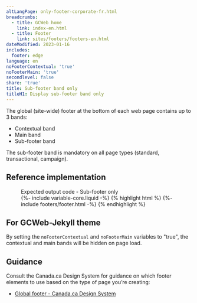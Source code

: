 ```yaml
---
altLangPage: only-footer-corporate-fr.html
breadcrumbs:
  - title: GCWeb home
    link: index-en.html
  - title: Footer
    link: sites/footers/footers-en.html
dateModified: 2023-01-16
includes:
  footer: edge
language: en
noFooterContextual: 'true'
noFooterMain: 'true'
secondlevel: false
share: 'true'
title: Sub-footer band only
titleH1: Display sub-footer band only
---
```

<div class="wb-prettify all-pre hide"></div>

The global (site-wide) footer at the bottom of each web page contains up to 3 bands:
* Contextual band
* Main band
* Sub-footer band

The sub-footer band is mandatory on all page types (standard, transactional, campaign).

## Reference implementation
<figure>
  <figcaption class="h3">Expected output code - Sub-footer only</figcaption>
{%- include variable-core.liquid -%}
{% highlight html %}
	{%- include footers/footer.html -%}
{% endhighlight %}
</figure>

## For GCWeb-Jekyll theme
By setting the `noFooterContextual` and `noFooterMain` variables to "true", the contextual and main bands will be hidden on page load.

## Guidance
Consult the Canada.ca Design System for guidance on which footer elements to use based on the type of page you’re creating:
* [Global footer - Canada.ca Design System](https://design.canada.ca/common-design-patterns/site-footer.html)